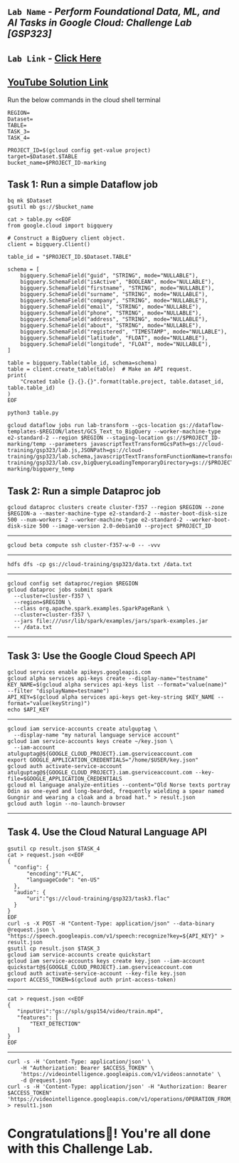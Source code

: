 ## `Lab Name` - *Perform Foundational Data, ML, and AI Tasks in Google Cloud: Challenge Lab [GSP323]*
## `Lab Link` - [Click Here](https://www.cloudskillsboost.google/focuses/11044?parent=catalog)

## [YouTube Solution Link]()

Run the below commands in the cloud shell terminal

```
REGION=
Dataset=
TABLE=
TASK_3=
TASK_4=
```

```
PROJECT_ID=$(gcloud config get-value project)
target=$Dataset.$TABLE
bucket_name=$PROJECT_ID-marking
```

## Task 1: Run a simple Dataflow job

```
bq mk $Dataset
gsutil mb gs://$bucket_name
```
```
cat > table.py <<EOF
from google.cloud import bigquery

# Construct a BigQuery client object.
client = bigquery.Client()

table_id = "$PROJECT_ID.$Dataset.TABLE"

schema = [
    bigquery.SchemaField("guid", "STRING", mode="NULLABLE"),
    bigquery.SchemaField("isActive", "BOOLEAN", mode="NULLABLE"),
    bigquery.SchemaField("firstname", "STRING", mode="NULLABLE"),
    bigquery.SchemaField("surname", "STRING", mode="NULLABLE"),
    bigquery.SchemaField("company", "STRING", mode="NULLABLE"),
    bigquery.SchemaField("email", "STRING", mode="NULLABLE"),
    bigquery.SchemaField("phone", "STRING", mode="NULLABLE"),
    bigquery.SchemaField("address", "STRING", mode="NULLABLE"),
    bigquery.SchemaField("about", "STRING", mode="NULLABLE"),
    bigquery.SchemaField("registered", "TIMESTAMP", mode="NULLABLE"),
    bigquery.SchemaField("latitude", "FLOAT", mode="NULLABLE"),
    bigquery.SchemaField("longitude", "FLOAT", mode="NULLABLE"),
]

table = bigquery.Table(table_id, schema=schema)
table = client.create_table(table)  # Make an API request.
print(
    "Created table {}.{}.{}".format(table.project, table.dataset_id, table.table_id)
)
EOF
```

```
python3 table.py

gcloud dataflow jobs run lab-transform --gcs-location gs://dataflow-templates-$REGION/latest/GCS_Text_to_BigQuery --worker-machine-type e2-standard-2 --region $REGION --staging-location gs://$PROJECT_ID-marking/temp --parameters javascriptTextTransformGcsPath=gs://cloud-training/gsp323/lab.js,JSONPath=gs://cloud-training/gsp323/lab.schema,javascriptTextTransformFunctionName=transform,outputTable=$PROJECT_ID:$Dataset.$TABLE,inputFilePattern=gs://cloud-training/gsp323/lab.csv,bigQueryLoadingTemporaryDirectory=gs://$PROJECT_ID-marking/bigquery_temp
```

## Task 2: Run a simple Dataproc job

```
gcloud dataproc clusters create cluster-f357 --region $REGION --zone $REGION-a --master-machine-type e2-standard-2 --master-boot-disk-size 500 --num-workers 2 --worker-machine-type e2-standard-2 --worker-boot-disk-size 500 --image-version 2.0-debian10 --project $PROJECT_ID
```

--------------------------------------------------------------------------------------------------------------------------
```
gcloud beta compute ssh cluster-f357-w-0 -- -vvv
```
--------------------------------------------------------------------------------------------------------------------------
```
hdfs dfs -cp gs://cloud-training/gsp323/data.txt /data.txt
```
--------------------------------------------------------------------------------------------------------------------------
```
gcloud config set dataproc/region $REGION
gcloud dataproc jobs submit spark 
  --cluster=cluster-f357 \
  --region=$REGION \
  --class org.apache.spark.examples.SparkPageRank \
  --cluster=cluster-f357 \
  --jars file:///usr/lib/spark/examples/jars/spark-examples.jar 
  -- /data.txt
```
--------------------------------------------------------------------------------------------------------------------------

## Task 3: Use the Google Cloud Speech API
```
gcloud services enable apikeys.googleapis.com
gcloud alpha services api-keys create --display-name="testname" 
KEY_NAME=$(gcloud alpha services api-keys list --format="value(name)" --filter "displayName=testname")
API_KEY=$(gcloud alpha services api-keys get-key-string $KEY_NAME --format="value(keyString)")
echo $API_KEY
```
--------------------------------------------------------------------------------------------------------------------------
```
gcloud iam service-accounts create atulguptag \
  --display-name "my natural language service account"
gcloud iam service-accounts keys create ~/key.json \
  --iam-account atulguptag@${GOOGLE_CLOUD_PROJECT}.iam.gserviceaccount.com
export GOOGLE_APPLICATION_CREDENTIALS="/home/$USER/key.json"
gcloud auth activate-service-account atulguptag@${GOOGLE_CLOUD_PROJECT}.iam.gserviceaccount.com --key-file=$GOOGLE_APPLICATION_CREDENTIALS
gcloud ml language analyze-entities --content="Old Norse texts portray Odin as one-eyed and long-bearded, frequently wielding a spear named Gungnir and wearing a cloak and a broad hat." > result.json
gcloud auth login --no-launch-browser
```

--------------------------------------------------------------------------------------------------------------------------

## Task 4. Use the Cloud Natural Language API

```
gsutil cp result.json $TASK_4
cat > request.json <<EOF 
{
  "config": {
      "encoding":"FLAC",
      "languageCode": "en-US"
  },
  "audio": {
      "uri":"gs://cloud-training/gsp323/task3.flac"
  }
}
EOF
curl -s -X POST -H "Content-Type: application/json" --data-binary @request.json \
"https://speech.googleapis.com/v1/speech:recognize?key=${API_KEY}" > result.json
gsutil cp result.json $TASK_3
gcloud iam service-accounts create quickstart
gcloud iam service-accounts keys create key.json --iam-account quickstart@${GOOGLE_CLOUD_PROJECT}.iam.gserviceaccount.com
gcloud auth activate-service-account --key-file key.json
export ACCESS_TOKEN=$(gcloud auth print-access-token)
```
--------------------------------------------------------------------------------------------------------------------------
```
cat > request.json <<EOF 
{
   "inputUri":"gs://spls/gsp154/video/train.mp4",
   "features": [
       "TEXT_DETECTION"
   ]
}
EOF

```
--------------------------------------------------------------------------------------------------------------------------

```
curl -s -H 'Content-Type: application/json' \
    -H "Authorization: Bearer $ACCESS_TOKEN" \
    'https://videointelligence.googleapis.com/v1/videos:annotate' \
    -d @request.json
curl -s -H 'Content-Type: application/json' -H "Authorization: Bearer $ACCESS_TOKEN" 'https://videointelligence.googleapis.com/v1/operations/OPERATION_FROM_PREVIOUS_REQUEST' > result1.json
```

# Congratulations🎉! You're all done with this Challenge Lab.